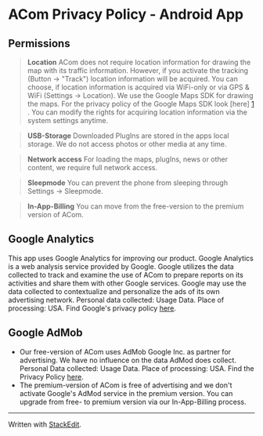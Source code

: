 ACom Privacy Policy - Android App
=============================

Permissions
--------
> **Location**
> ACom does not require location information for drawing the map with its traffic information. However, if you activate the tracking (Button -> "Track") location information will be acquired. You can choose, if location information is acquired via WiFi-only or via GPS & WiFi (Settings -> Location). 
> We use the Google Maps SDK for drawing the maps. For the privacy policy of the Google Maps SDK look [here] [1] .
You can modify the rights for acquiring location information via the system settings anytime.

> **USB-Storage**
> Downloaded PlugIns are stored in the apps local storage. We do not access photos or other media at any time.

> **Network access**
> For loading the maps, plugIns, news or other content, we require full network access.

> **Sleepmode**
> You can prevent the phone from sleeping through Settings  -> Sleepmode. 

> **In-App-Billing**
> You can move from the free-version to the premium version of ACom.
> 
Google Analytics
--------------------

This app uses Google Analytics for improving our product. Google Analytics is a web analysis service provided by Google. Google utilizes the data collected to track and examine the use of ACom to prepare reports on its activities and share them with other Google services.
Google may use the data collected to contextualize and personalize the ads of its own advertising network. Personal data collected: Usage Data. Place of processing: USA. Find Google's privacy policy [here][1].


Google AdMob
------------------

- Our free-version of ACom uses AdMob Google Inc. as partner for advertising. We have no influence on the data AdMod does collect.  Personal Data collected: Usage Data. Place of processing: USA. Find the Privacy Policy [here][2].
- The premium-version of ACom is free of advertising and we don't activate Google's AdMod service in the premium version. You can upgrade from free- to premium version via our In-App-Billing process.

-------------
Written with [StackEdit](https://stackedit.io/).


[1]: http://www.google.com/policies/privacy/
[2]: https://www.google.com/admob/